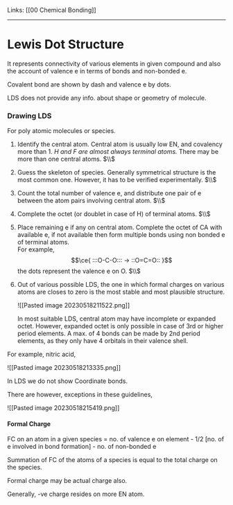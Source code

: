 Links: [[00 Chemical Bonding]]
___
# Lewis Dot Structure
It represents connectivity of various elements in given compound and also the account of valence e in terms of bonds and non-bonded e. 

Covalent bond are shown by dash and valence e by dots. 

LDS does not provide any info. about shape or geometry of molecule. 

### Drawing LDS
For poly atomic molecules or species. 

1. Identify the central atom. Central atom is usually low EN, and covalency more than 1. *H and F are almost always terminal atoms.* There may be more than one central atoms. 
$\\$

3. Guess the skeleton of species. Generally symmetrical structure is the most common one. However, it has to be verified experimentally. 
$\\$

4. Count the total number of valence e, and distribute one pair of e between the atom pairs involving central atom. 
$\\$

5. Complete the octet (or doublet in case of H) of terminal atoms. 
$\\$

6. Place remaining e if any on central atom. Complete the octet of CA with available e, if not available then form multiple bonds using non bonded e of terminal atoms. 
\
	For example,
	$$\ce{ :::O-C-O::: -> ::O=C=O:: }$$
	the dots represent the valence e on O.
$\\$

6. Out of various possible LDS, the one in which formal charges on various atoms are closes to zero is the most stable and most plausible structure. 
	
	![[Pasted image 20230518211522.png]]
	
	In most suitable LDS, central atom may have incomplete or expanded octet. However, expanded octet is only possible in case of 3rd or higher period elements. A max. of 4 bonds can be made by 2nd period elements, as they only have 4 orbitals in their valence shell.

For example, nitric acid,

![[Pasted image 20230518213335.png]]

In LDS we do not show Coordinate bonds. 

There are however, exceptions in these guidelines,

![[Pasted image 20230518215419.png]]

#### Formal Charge
FC on an atom in a given species = 
no. of valence e on element - 1/2 \[no. of e involved in bond formation\] - no. of non-bonded e

Summation of FC of the atoms of a species is equal to the total charge on the species. 

Formal charge may be actual charge also. 

Generally, -ve charge resides on more EN atom. 

